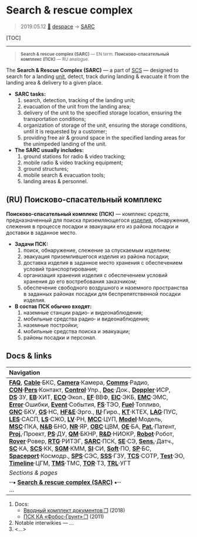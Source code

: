 # Search & rescue complex
> 2019.05.12 [🚀](../index/index.md) [despace](index.md) → [SARC](sarc.md)

[TOC]

---

> <small>**Search & rescue complex (SARC)** — EN term. **Поисково‑спасательный комплекс (ПСК)** — RU analogue.</small>

The **Search & Rescue Complex (SARC)** — a part of [SCS](scs.md) — designed to search for a landing [unit](unit.md), detect, track during landing & evacuate it from the landing area & delivery to a given place.

   - **SARC tasks:**
      1. search, detection, tracking of the landing unit;
      1. evacuation of the unit from the landing area;
      1. delivery of the unit to the specified storage location, ensuring the transportation conditions;
      1. organization of storage of the unit, ensuring the storage conditions, until it is requested by a customer;
      1. providing free air & ground space in the specified landing areas for the unimpeded landing of the unit.
   - **The SARC usually includes:**
      1. ground stations for radio & video tracking;
      1. mobile radio & video tracking equipment;
      1. ground structures;
      1. mobile search & evacuation tools;
      1. landing areas & personnel.



## (RU) Поисково‑спасательный комплекс

**Поисково‑спасательный комплекс (ПСК)** — комплекс средств, предназначенный для поиска приземляющегося [изделия](unit.md), обнаружения, слежения в процессе посадки и эвакуации его из района посадки и доставки в заданное место.

   - **Задачи ПСК:**
      1. поиск, обнаружение, слежение за спускаемым изделием;
      1. эвакуация приземлившегося изделия из района посадки;
      1. доставка изделия в заданное место хранения с обеспечением условий транспортирования;
      1. организация хранения изделия с обеспечением условий хранения до его востребования заказчиком;
      1. обеспечение свободного воздушного и наземного пространства в заданных районах посадки для беспрепятственной посадки изделия.
   - **В состав ПСК обычно входят:**
      1. наземные станции радио‑ и видеонаблюдения;
      1. мобильные средства радио‑ и видеонаблюдения;
      1. наземные постройки;
      1. мобильные средства поиска и эвакуации;
      1. районы посадки и персонал.



## Docs & links
|Navigation|
|:--|
|**[FAQ](faq.md)**, **[Cable](cable.md)**·БКС, **[Camera](cam.md)**·Камера, **[Comms](comms.md)**·Радио, **[CON](contact.md)·[Pers](person.md)**·Контакт, **[Control](control.md)**·Упр., **[Doc](doc.md)**·Док., **[Doppler](doppler.md)**·ИСР, **[DS](ds.md)**·ЗУ, **[EB](eb.md)**·ХИТ, **[ECO](ecology.md)**·Экол., **[EF](ef.md)**·ВВФ, **[ElC](elc.md)**·ЭКБ, **[EMC](emc.md)**·ЭМС, **[Error](error.md)**·Ошибки, **[Event](event.md)**·События, **[FS](fs.md)**·ТЭО, **[Fuel](fuel.md)**·Топливо, **[GNC](gnc.md)**·БКУ, **[GS](scs.md)**·НС, **[HF&E](hfe.md)**·Эрго., **[IU](iu.md)**·Гиро., **[KT](kt.md)**·КТЕХ, **[LAG](lag.md)**·ПУC, **[LES](les.md)**·САСП, **[LS](ls.md)**·СЖО, **[LV](lv.md)**·РН, **[MCC](mcc.md)**·ЦУП, **[Model](model.md)**·Модель, **[MSC](sc.md)**·ПКА, **[N&B](nnb.md)**·БНО, **[NR](nr.md)**·ЯР, **[OBC](obc.md)**·ЦВМ, **[OE](oe.md)**·БА, **[Pat.](патент.md)**·Патент, **[Proj.](project.md)**·Проект, **[PS](ps.md)**·ДУ, **[QM](qm.md)**·БКНР, **[R&D](rnd.md)**·НИОКР, **[Robot](robotics.md)**·Робот, **[Rover](rover.md)**·Ровер, **[RTG](rtg.md)**·РИТЭГ, **[SARC](sarc.md)**·ПСК, **[SE](se.md)**·СЭ, **[Sens.](sensor.md)**·Датч., **[SC](sc.md)**·КА, **[SCS](scs.md)**·КК, **[SGM](sgm.md)**·КММ, **[SI](si.md)**·СИ, **[Soft](soft.md)**·ПО, **[SP](sp.md)**·БС, **[Spaceport](spaceport.md)**·Космодр., **[SPS](sps.md)**·СЭС, **[SSS](sss.md)**·ГЗУ, **[TCS](tcs.md)**·СОТР, **[Test](test.md)**·ЭО, **[Timeline](timeline.md)**·ЦГМ, **[TMS](tms.md)**·ТМС, **[TOR](tor.md)**·ТЗ, **[TRL](trl.md)**·УГТ|
|*Sections & pages*|
|**··• [Search & rescue complex (SARC)](sarc.md) •··**<br> …|

   1. Docs:
      - [Вводный комплект документов ❐](f/sarc/2018_intro.7z) (2018)
      - [ПСК КА «Фобос‑Грунт» ❐](f/sarc/2011_phobos-grunt.odt) (2011)
   1. Notable interwikies — …
   1. <…>
